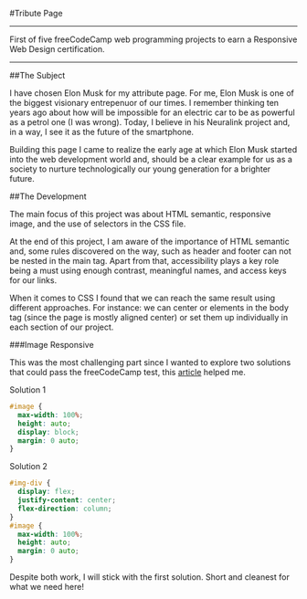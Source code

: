 #Tribute Page

---

First of five freeCodeCamp web programming projects to earn a Responsive Web Design certification.

---

##The Subject

I have chosen Elon Musk for my attribute page. For me, Elon Musk is one of the biggest visionary entrepenuor of our times. I remember thinking ten years ago about how will be impossible for an electric car to be as powerful as a petrol one (I was wrong). Today, I believe in his Neuralink project and, in a way, I see it as the future of the smartphone.

Building this page I came to realize the early age at which Elon Musk started into the web development world and, should be a clear example for us as a society to nurture technologically our young generation for a brighter future.

##The Development

The main focus of this project was about HTML semantic, responsive image, and the use of selectors in the CSS file.

At the end of this project, I am aware of the importance of HTML semantic and, some rules discovered on the way, such as header and footer can not be nested in the main tag. Apart from that, accessibility plays a key role being a must using enough contrast, meaningful names, and access keys for our links.

When it comes to CSS I found that we can reach the same result using different approaches. For instance: we can center or elements in the body tag (since the page is mostly aligned center) or set them up individually in each section of our project.

###Image Responsive

This was the most challenging part since I wanted to explore two solutions that could pass the freeCodeCamp test, this [article](https://www.freecodecamp.org/news/how-to-center-anything-with-css-align-a-div-text-and-more/ 'How to Center Anything with CSS - Align a Div, Text, and More') helped me.

Solution 1

```css
#image {
  max-width: 100%;
  height: auto;
  display: block;
  margin: 0 auto;
}
```

Solution 2

```css
#img-div {
  display: flex;
  justify-content: center;
  flex-direction: column;
}
#image {
  max-width: 100%;
  height: auto;
  margin: 0 auto;
}
```

Despite both work, I will stick with the first solution. Short and cleanest for what we need here!
